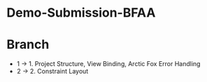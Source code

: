 # Demo-Submission-BFAA

# Branch
- 1 -> 1. Project Structure, View Binding, Arctic Fox Error Handling
- 2 -> 2. Constraint Layout
